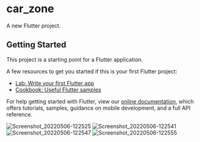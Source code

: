 # car_zone

A new Flutter project.

## Getting Started

This project is a starting point for a Flutter application.

A few resources to get you started if this is your first Flutter project:

- [Lab: Write your first Flutter app](https://flutter.dev/docs/get-started/codelab)
- [Cookbook: Useful Flutter samples](https://flutter.dev/docs/cookbook)

For help getting started with Flutter, view our
[online documentation](https://flutter.dev/docs), which offers tutorials,
samples, guidance on mobile development, and a full API reference.


![Screenshot_20220506-122525](https://user-images.githubusercontent.com/55793940/167106014-3ec8b278-174a-4fe6-8d4c-b832a944f872.png)
![Screenshot_20220506-122541](https://user-images.githubusercontent.com/55793940/167106041-a7f28570-3aab-42e7-a3af-7daebda6ef13.png)
![Screenshot_20220506-122547](https://user-images.githubusercontent.com/55793940/167106045-f06ab577-5757-4653-bc6c-e56293f82d62.png)
![Screenshot_20220506-122555](https://user-images.githubusercontent.com/55793940/167106056-91270959-0625-4c73-a1cd-ae5db8ce2559.png)
